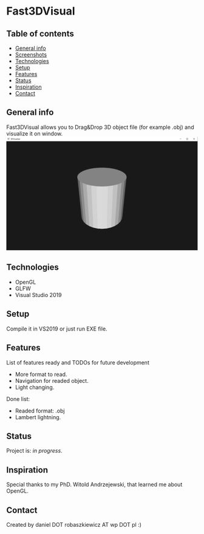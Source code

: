 # Fast3DVisual

## Table of contents
* [General info](#general-info)
* [Screenshots](#screenshots)
* [Technologies](#technologies)
* [Setup](#setup)
* [Features](#features)
* [Status](#status)
* [Inspiration](#inspiration)
* [Contact](#contact)

## General info
Fast3DVisual allows you to Drag&Drop 3D object file (for example .obj) and visualize it on window.
![Alt text](https://github.com/Robakuuu/Fast3DVisual/blob/main/3d%20visualizer.png "3D Visualizer")
## Technologies
* OpenGL
* GLFW
* Visual Studio 2019

## Setup
Compile it in VS2019 or just run EXE file.


## Features
List of features ready and TODOs for future development
* More format to read.
* Navigation for readed object.
* Light changing.

Done list:
* Readed format: .obj
* Lambert lightning.

## Status
Project is: _in progress_.

## Inspiration
Special thanks to my PhD. Witold Andrzejewski, that learned me about OpenGL.

## Contact
Created by daniel DOT robaszkiewicz AT wp DOT pl :)
